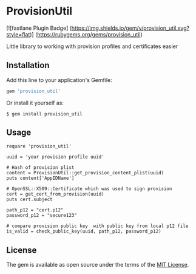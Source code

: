 # ProvisionUtil 

[![fastlane Plugin Badge]
(https://img.shields.io/gem/v/provision_util.svg?style=flat)]
(https://rubygems.org/gems/provision_util)


Little library to working with provision profiles and certificates easier 

## Installation

Add this line to your application's Gemfile:

```ruby
gem 'provision_util'
```


Or install it yourself as:

    $ gem install provision_util

## Usage

    requare 'provision_util'
    
    uuid = 'your provision profile uuid'
    
    # Hash of provision plist
    content = ProvisionUtil::get_provision_content_plist(uuid)
    puts content['AppIDName']
    
    # OpenSSL::X509::Certificate which was used to sign provision
    cert = get_cert_from_provision(uuid)
    puts cert.subject
    
    path_p12 = "cert.p12"
    password_p12 = "secure123"
    
    # compare provision public key  with public key from local p12 file
    is_valid = check_public_key(uuid, path_p12, password_p12)

## License

The gem is available as open source under the terms of the [MIT License](http://opensource.org/licenses/MIT).

